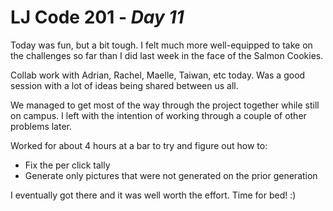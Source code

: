 # LJ Code 201 - *Day 11*

Today was fun, but a bit tough. I felt much more well-equipped to take on the challenges so far than I did last week in the face of the Salmon Cookies.

Collab work with Adrian, Rachel, Maelle, Taiwan, etc today. Was a good session with a lot of ideas being shared between us all.

We managed to get most of the way through the project together while still on campus. I left with the intention of working through a couple of other problems later.

Worked for about 4 hours at a bar to try and figure out how to:

- Fix the per click tally
- Generate only pictures that were not generated on the prior generation

I eventually got there and it was well worth the effort. Time for bed! :)
